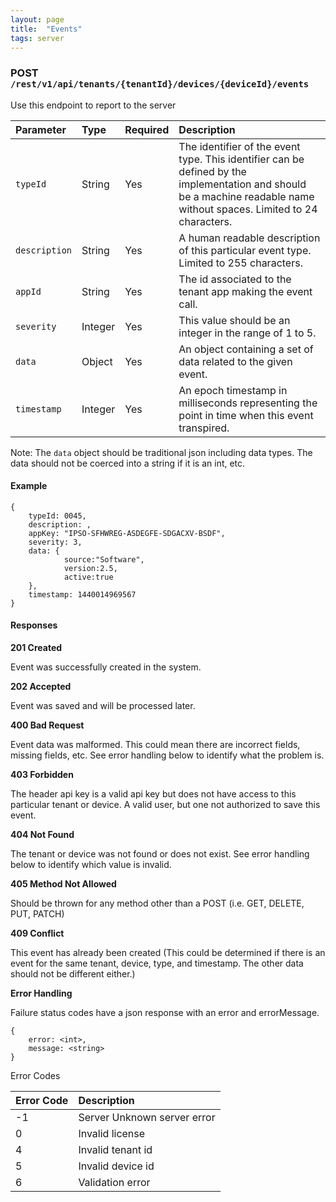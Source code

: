 ```yaml
---
layout: page
title:  "Events"
tags: server
---
```


### POST `/rest/v1/api/tenants/{tenantId}/devices/{deviceId}/events` ###

Use this endpoint to report to the server 

|	Parameter	| Type 			| Required	|	Description		|
|:--------------|:--------------|:--------------|:--------------|
| `typeId`	 |	String		|	Yes  	|	The identifier of the event type.	This identifier can be defined by the implementation and should be a machine readable name without spaces. Limited to 24 characters.|
| `description` |	String		|	Yes  	| A human readable description of this particular event type. Limited to 255 characters. |
| `appId` 	 |	String		|	Yes  	| The id associated to the tenant app making the event call. |
| `severity` 	 |	Integer		|	Yes  	| This value should be an integer in the range of 1 to 5.	|
| `data`	 |	Object		|	Yes  	| An object containing a set of data related to the given event.	|
| `timestamp`	 |	Integer		|	Yes  	|	An epoch timestamp in milliseconds representing the point in time when this event transpired. |

Note: The `data` object should be traditional json including data types. The data should not be coerced into a string if it is an int, etc.

#### Example ####

	{
	    typeId: 0045,
	    description: ,
	    appKey: "IPSO-SFHWREG-ASDEGFE-SDGACXV-BSDF",
	    severity: 3,
	    data: {
	            source:"Software",
	            version:2.5,
	            active:true
	    },
	    timestamp: 1440014969567
	}

#### Responses ####

**201 Created**

Event was successfully created in the system.

**202 Accepted**

Event was saved and will be processed later.

**400 Bad Request**

Event data was malformed. This could mean there are incorrect fields, missing fields, etc. See error handling below to identify what the problem is.
	
**403 Forbidden**

The header api key is a valid api key but does not have access to this particular tenant or device. A valid user, but one not authorized to save this event.
	
**404 Not Found**

The tenant or device was not found or does not exist. See error handling below to identify which value is invalid.

**405 Method Not Allowed**

Should be thrown for any method other than a POST (i.e. GET, DELETE, PUT, PATCH)

**409 Conflict**

This event has already been created (This could be determined if there is an event for the same tenant, device, type, and timestamp. The other data should not be different either.)

**Error Handling**

Failure status codes have a json response with an error and errorMessage.

	{
	    error: <int>,
	    message: <string>
	}

Error Codes

|	Error Code	| Description		|
|:--------------|:--------------|
| -1 |	Server Unknown server error	|
| 0 |	Invalid license	|
| 4 |	Invalid tenant id	|
| 5 |	Invalid device id	|
| 6 |	Validation error	|